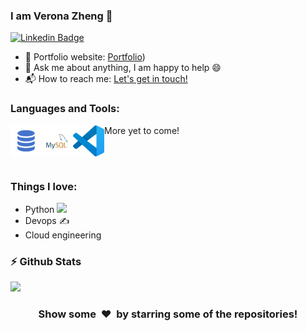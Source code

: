 <!-- <h3> I am Verona 👋</h3> -->
### I am Verona Zheng 👋
[![Linkedin Badge](https://img.shields.io/badge/-veronazheng-blue?style=flat-square&logo=Linkedin&logoColor=white&link=https://www.linkedin.com/in/verona-zheng/)](https://www.linkedin.com/in/verona-zheng/)


- 🎯 Portfolio website: [Portfolio](https://github.com/Veronaz))
- 💬 Ask me about anything, I am happy to help :smile:
- 📬 How to reach me: [Let's get in touch!][linkedin]

### Languages and Tools: 
<img align="left" alt="SQL" width="50px" src="https://raw.githubusercontent.com/github/explore/80688e429a7d4ef2fca1e82350fe8e3517d3494d/topics/sql/sql.png" />
<img align="left" alt="MySQL" width="50px" src="https://raw.githubusercontent.com/github/explore/80688e429a7d4ef2fca1e82350fe8e3517d3494d/topics/mysql/mysql.png" />
<img align="left" alt="Visual Studio Code" width="50px" src="https://raw.githubusercontent.com/github/explore/80688e429a7d4ef2fca1e82350fe8e3517d3494d/topics/visual-studio-code/visual-studio-code.png" />

More yet to come!

<br>
<br>

### Things I love:
- Python <img src="https://media.giphy.com/media/WUlplcMpOCEmTGBtBW/giphy.gif" width="30"> 
- Devops ✍️
- Cloud engineering


### :zap: Github Stats
<p>
    <a href="https://gitstats.me/veronazheng" target="_blank"> 
        <img src="https://github-readme-stats.vercel.app/api?username=veronazheng&&show_icons=true&hi&theme=dark&count_private=true&include_all_commits=true">
    </a>
</p>

<div align="center">
<h3 align="center">Show some &nbsp;❤️&nbsp; by starring some of the repositories!</h3>

<!--[website]: -->
[linkedin]: https://www.linkedin.com/in/verona-zheng
